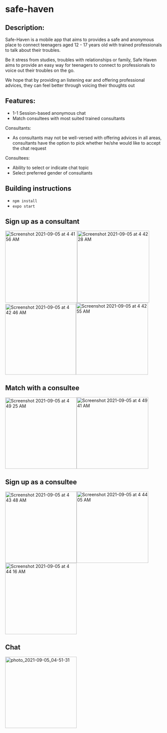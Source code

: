 # safe-haven

## Description:

Safe-Haven is a mobile app that aims to provides a safe and anonymous place to connect teenagers aged 12 - 17 years old with trained professionals to talk about their troubles. 

Be it stress from studies, troubles with relationships or family, Safe Haven aims to provide an easy way for teenagers to connect to professionals to voice out their troubles on the go. 

We hope that by providing an listening ear and offering professional advices, they can feel better through voicing their thoughts out

## Features:
- 1-1 Session-based anonymous chat
- Match consultees with most suited trained consultants

Consultants:
- As consultants may not be well-versed with offering advices in all areas, consultants have the option to pick whether he/she would like to accept the chat request

Consultees:
- Ability to select or indicate chat topic
- Select preferred gender of consultants


## Building instructions
* `npm install `
* `expo start`
## Sign up as a consultant
<img width="231" alt="Screenshot 2021-09-05 at 4 41 56 AM" src="https://user-images.githubusercontent.com/66818697/132107622-531f6e74-0b7e-40ff-9d1e-94bc59e79c54.png"><img width="231" alt="Screenshot 2021-09-05 at 4 42 28 AM" src="https://user-images.githubusercontent.com/66818697/132107637-14e7aa4a-ad2b-4f55-bd60-553e10ba8c43.png"><img width="227" alt="Screenshot 2021-09-05 at 4 42 46 AM" src="https://user-images.githubusercontent.com/66818697/132107638-bd6bfb9d-5cfd-4423-b507-9642f819a95e.png"><img width="231" alt="Screenshot 2021-09-05 at 4 42 55 AM" src="https://user-images.githubusercontent.com/66818697/132107641-63ba0559-066b-4518-8c05-5c85a988eb2c.png">
## Match with a consultee
<img width="229" alt="Screenshot 2021-09-05 at 4 49 25 AM" src="https://user-images.githubusercontent.com/66818697/132107706-3019cca4-6396-4dbe-a42c-8496dec332c1.png"><img width="230" alt="Screenshot 2021-09-05 at 4 49 41 AM" src="https://user-images.githubusercontent.com/66818697/132107715-267b8207-f790-49fc-acb8-9c6c8f583d41.png">
## Sign up as a consultee
<img width="229" alt="Screenshot 2021-09-05 at 4 43 48 AM" src="https://user-images.githubusercontent.com/66818697/132107645-42cbe3ae-f204-498f-a49c-d33c275645a9.png"><img width="230" alt="Screenshot 2021-09-05 at 4 44 05 AM" src="https://user-images.githubusercontent.com/66818697/132107649-4e82b567-98a8-4840-b66e-67ead7b9c6a4.png"><img width="229" alt="Screenshot 2021-09-05 at 4 44 16 AM" src="https://user-images.githubusercontent.com/66818697/132107650-5a842ba7-b393-470d-a6f6-f3be9bf92b1f.png">
## Chat
<img width="229" alt="photo_2021-09-05_04-51-31" src="https://user-images.githubusercontent.com/66818697/132107750-63aacf9c-eb9b-4563-b183-d651f2256fe6.jpg">
